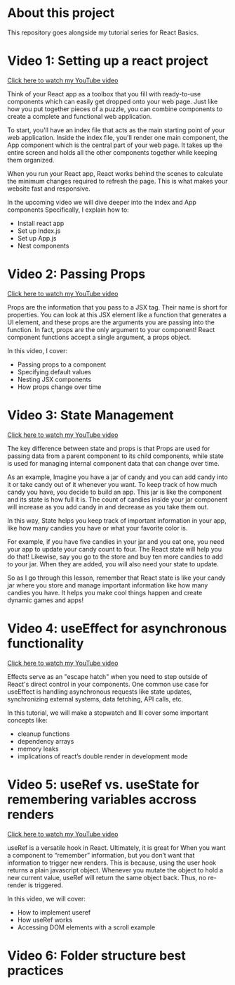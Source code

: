# About this project
This repository goes alongside my tutorial series for React Basics.



# Video 1: Setting up a react project

[Click here to watch my YouTube video](https://youtu.be/UOIvmHOS188)

Think of your React app as a toolbox that you fill with ready-to-use components 
which can easily get dropped onto your web page. Just like how you put together pieces of a puzzle, you can combine components to create a complete and functional web application.

To start, you'll have an index file that acts as the main starting point of your web application. Inside the index file, you'll render one main component, the App component which is the central part of your web page. It takes up the entire screen and holds all the other components together while keeping them organized.

When you run your React app, React works behind the scenes to calculate the minimum changes required to refresh the page. This is what makes your website fast and responsive.

In the upcoming video we will dive deeper into the index and App components
Specifically, I explain how to:
* Install react app
* Set up Index.js
* Set up App.js
* Nest components



# Video 2: Passing Props

[Click here to watch my YouTube video](https://youtu.be/TSryvbZTGfQ)

Props are the information that you pass to a JSX tag. Their name is short for properties. 
You can look at this JSX element like a function that generates a UI element, and these props are the arguments you are passing into the function. In fact, props are the only argument to your component! React component functions accept a single argument, a props object.

In this video, I cover:
* Passing props to a component
* Specifying default values
* Nesting JSX components
* How props change over time



# Video 3: State Management

[Click here to watch my YouTube video](https://youtu.be/Yrz5JDzM5Fg)

The key difference between state and props is that Props are used for passing data from a parent component to its child components, while state is used for managing internal component data that can change over time.

As an example, Imagine you have a jar of candy and you can add candy into it or take candy out of it whenever you want. To keep track of how much candy you have, you decide to build an app. This jar is like the component and its state is how full it is.  The count of candies inside your jar component will increase as you add candy in and  decrease as you take them out. 

In this way, State helps you keep track of important information in your app, like how many candies you have or what your favorite color is.

For example, if you have five candies in your jar and you eat one, you need your app to update your candy count to four. The React state will help you do that! Likewise, say you go to the store and buy ten more candies to add to your jar. When they are added, you will also need your state to update.

So as I go through this lesson, remember that React state is like your candy jar where you store and manage important information like how many candies you have. It helps you make cool things happen and create dynamic games and apps!



# Video 4: useEffect for asynchronous functionality

[Click here to watch my YouTube video](https://youtu.be/70vVdcFBXq4)

Effects serve as an "escape hatch" when you need to step outside of React's direct control in your components. One common use case for useEffect is handling asynchronous requests like state updates, synchronizing external systems, data fetching, API calls, etc.

In this tutorial, we will make a stopwatch and Ill cover some important concepts like:
* cleanup functions
* dependency arrays
* memory leaks
* implications of react’s double render in development mode 



# Video 5: useRef vs. useState for remembering variables accross renders

[Click here to watch my YouTube video](https://youtu.be/KEPgbATM2iQ)

useRef is a versatile hook in React. Ultimately, it is great for When you want a component to “remember” information, but you don’t want that information to trigger new renders. 
This is because, using the user hook returns a plain javascript object. Whenever you mutate the object to hold a new current value, useRef will return the same object back. Thus, no re-render is triggered.

In this video, we will cover:
* How to implement useref
* How useRef works
* Accessing DOM elements with a scroll example



# Video 6: Folder structure best practices

